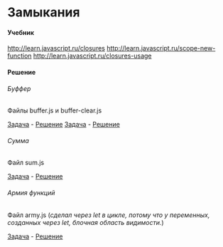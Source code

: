 # Замыкания
#### Учебник
http://learn.javascript.ru/closures
http://learn.javascript.ru/scope-new-function
http://learn.javascript.ru/closures-usage

#### Решение
###### Буффер
Файлы buffer.js и buffer-clear.js

[Задача](http://learn.javascript.ru/task/stringbuffer) - [Решение](http://plnkr.co/edit/LXbFR3YDealxgOxuaGU9)
[Задача](http://learn.javascript.ru/task/stringbuffer-with-clear) - [Решение](http://plnkr.co/edit/LXbFR3YDealxgOxuaGU9)

###### Сумма
Файл sum.js

[Задача](http://learn.javascript.ru/task/closure-sum) - [Решение](http://plnkr.co/edit/ZKkU95zsuaXh7a89X9Lm)

###### Армия функций
Файл army.js
(_сделал через let в цикле, потому что у переменных, созданных через let, блочная область видимости._)

[Задача](http://learn.javascript.ru/task/make-army) - [Решение](http://plnkr.co/edit/CBgscwYvLBd5AcfmddzI)
